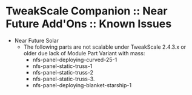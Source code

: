 # TweakScale Companion :: Near Future Add'Ons :: Known Issues

* Near Future Solar
	+ The following parts are not scalable under TweakScale 2.4.3.x or older due lack of Module Part Variant with mass:
		- nfs-panel-deploying-curved-25-1
		- nfs-panel-static-truss-1
		- nfs-panel-static-truss-2
		- nfs-panel-static-truss-3.
		- nfs-panel-deploying-blanket-starship-1

